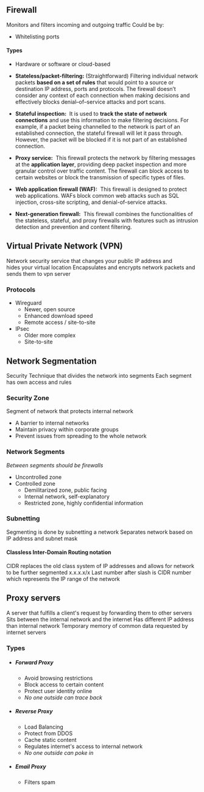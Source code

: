 ## Firewall
Monitors and filters incoming and outgoing traffic
Could be by:
- Whitelisting ports

#### Types
- Hardware or software or cloud-based
- **Stateless/packet-filtering:** (Straightforward)
	Filtering individual network packets **based on a set of rules** that would point to a source or destination IP address, ports and protocols. The firewall doesn’t consider any context of each connection when making decisions and effectively blocks denial–of–service attacks and port scans.

- **Stateful inspection:** 
	It is used to **track the state of network connections** and use this information to make filtering decisions. For example, if a packet being channelled to the network is part of an established connection, the stateful firewall will let it pass through. However, the packet will be blocked if it is not part of an established connection.

- **Proxy service:** 
	This firewall protects the network by filtering messages at the **application layer**, providing deep packet inspection and more granular control over traffic content. The firewall can block access to certain websites or block the transmission of specific types of files.

- **Web application firewall (WAF):** 
	This firewall is designed to protect web applications. WAFs block common web attacks such as SQL injection, cross-site scripting, and denial-of-service attacks.

- **Next-generation firewall:** 
	This firewall combines the functionalities of the stateless, stateful, and proxy firewalls with features such as intrusion detection and prevention and content filtering.

## Virtual Private Network (VPN)
Network security service that changes your public IP address and hides your virtual location Encapsulates and encrypts network packets and sends them to vpn server
### Protocols
- Wireguard
	- Newer, open source
	- Enhanced download speed
	- Remote access / site-to-site
- IPsec
	- Older more complex
	- Site-to-site

## Network Segmentation
Security Technique that divides the network into segments
Each segment has own access and rules
### Security Zone
Segment of network that protects internal network
- A barrier to internal networks
- Maintain privacy within corporate groups
- Prevent issues from spreading to the whole network

### Network Segments
*Between segments should be firewalls*
- Uncontrolled zone
- Controlled zone
	- Demilitarized zone, public facing
	- Internal network, self-explanatory
	- Restricted zone, highly confidential information

### Subnetting
Segmenting is done by subnetting a network
Separates network based on IP address and subnet mask

#### Classless Inter-Domain Routing notation
CIDR replaces the old class system of IP addresses and allows for network to be further segmented
x.x.x.x/x
Last number after slash is CIDR number which represents the IP range of the network

## Proxy servers
A server that fulfills a client's request by forwarding them to other servers
Sits between the internal network and the internet
Has different IP address than internal network
Temporary memory of common data requested by internet servers
### Types
- ##### Forward Proxy
	- Avoid browsing restrictions
	- Block access to certain content
	- Protect user identity online
	- *No one outside can trace back*
- ##### Reverse Proxy
	- Load Balancing
	- Protect from DDOS
	- Cache static content
	- Regulates internet's access to internal network
	- *No one outside can poke in*
- ##### Email Proxy
	- Filters spam
